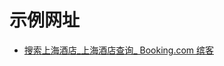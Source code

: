 

# 示例网址

- [搜索上海酒店_上海酒店查询_ Booking.com 缤客](https://www.booking.cn/searchresults.zh-cn.html?aid=397645&ss=上海&lang=zh-cn&sb=1&src_elem=sb&src=index&group_adults=2&no_rooms=1&group_children=0&sb_travel_purpose=leisure&offset=0)